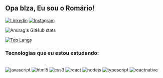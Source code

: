 
## Opa blza, Eu sou o Romário!

[![Linkedin](https://img.shields.io/badge/LinkedIn-0077B5?style=for-the-badge&logo=linkedin&logoColor=white)](https://www.linkedin.com/in/rom%C3%A1rio-da-silva-rocha-82315b94/)
[![Instagram](https://img.shields.io/badge/Instagram-E4405F?style=for-the-badge&logo=instagram&logoColor=white)](https://www.instagram.com/romariodasilva00/)

![Anurag's GitHub stats](https://github-readme-stats.vercel.app/api?username=RomarioDaSilva&show_icons=true&theme=tokyonight)

[![Top Langs](https://github-readme-stats.vercel.app/api/top-langs/?username=RomarioDaSilva&layout=compact)](https://github.com/RomarioDaSilva/github-readme-stats)

### Tecnologias que eu estou estudando:

<div style="display: inline_block"><br/>
    <img align="center" alt="javascript" src="https://img.shields.io/badge/JavaScript-F7DF1E?style=for-the-badge&logo=javascript&logoColor=black"/>
    <img align="center" alt="html5" src="https://img.shields.io/badge/HTML5-E34F26?style=for-the-badge&logo=html5&logoColor=white"/>
    <img align="center" alt="css3" src="https://img.shields.io/badge/CSS3-1572B6?style=for-the-badge&logo=css3&logoColor=white"/>
    <img align="center" alt="react" src="https://img.shields.io/badge/React-20232A?style=for-the-badge&logo=react&logoColor=61DAFB"/>
    <img align="center" alt="nodejs" src="https://img.shields.io/badge/Node.js-43853D?style=for-the-badge&logo=node.js&logoColor=white"/>
    <img align="center" alt="typescript" src="https://img.shields.io/badge/TypeScript-007ACC?style=for-the-badge&logo=typescript&logoColor=white"/>
    <img align="center" alt="reactnative" src="https://img.shields.io/badge/React_Native-20232A?style=for-the-badge&logo=react&logoColor=61DAFB"/>
</div>  
